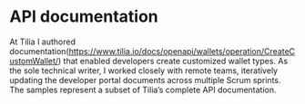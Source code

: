 # API documentation

At Tilia I authored documentation(https://www.tilia.io/docs/openapi/wallets/operation/CreateCustomWallet/) that enabled developers create customized wallet types. As the sole technical writer, I worked closely with remote teams, iteratively updating the developer portal documents across multiple Scrum sprints.
The samples represent a subset of Tilia’s complete API documentation.
